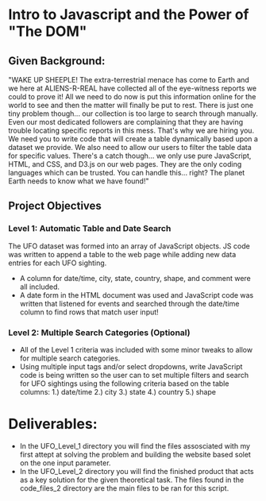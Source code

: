 # Intro to Javascript and the Power of "The DOM"

## Given Background:
"WAKE UP SHEEPLE! The extra-terrestrial menace has come to Earth and we here at ALIENS-R-REAL have collected all of the eye-witness reports we could to prove it! All we need to do now is put this information online for the world to see and then the matter will finally be put to rest.
There is just one tiny problem though... our collection is too large to search through manually. Even our most dedicated followers are complaining that they are having trouble locating specific reports in this mess.
That's why we are hiring you. We need you to write code that will create a table dynamically based upon a dataset we provide. We also need to allow our users to filter the table data for specific values. There's a catch though... we only use pure JavaScript, HTML, and CSS, and D3.js on our web pages. They are the only coding languages which can be trusted.
You can handle this... right? The planet Earth needs to know what we have found!"

## Project Objectives

### Level 1: Automatic Table and Date Search
The UFO dataset was formed into an array of JavaScript objects. JS code was written to append a table to the web page while adding new data entries for each UFO sighting.
- A column for date/time, city, state, country, shape, and comment were all included.
- A date form in the HTML document was used and JavaScript code was written that listened for events and searched through the date/time column to find rows that match user input!

### Level 2: Multiple Search Categories (Optional)
- All of the Level 1 criteria was included with some minor tweaks to allow for multiple search categories.
- Using multiple input tags and/or select dropdowns, write JavaScript code is being written so the user can to set multiple filters and search for UFO sightings using the following criteria based on the table columns:
  1.) date/time
  2.) city
  3.) state
  4.) country
  5.) shape

# Deliverables: 
- In the UFO_Level_1 directory you will find the files assosciated with my first attept at solving the problem and building the website based solet on the one input parameter.
- In the UFO_Level_2 directory you will find the finished product that acts as a key solution for the given theoretical task. The files found in the code_files_2 directory are the main files to be ran for this script.

